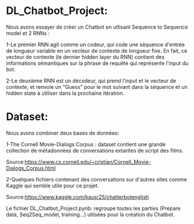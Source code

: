 # DL_Chatbot_Project:

  Nous avons essayer de créer un Chatbot en utlisant Sequence to Sequence model et 2 RNNs :
  
  1-Le premier RNN agit comme un codeur, qui code une séquence d'entrée de longueur variable en un vecteur de contexte de longueur fixe. 
    En fait, ce vecteur de contexte (le dernier hidden layer du RNN) contient des informations sémantiques sur la phrase de requête qui 
    représente l'input du bot.
  
  2-Le deuxième RNN est un décodeur, qui prend l'input et le vecteur de contexte, et renvoie un "Guess" pour le mot suivant dans la 
    séquence et un hidden state à utiliser dans la prochaine itération.
	
# Dataset:
 Nous avons combiner deux bases de données:
 
 1-The Cornell Movie-Dialogs Corpus : dataset contient une grande collection de métadonnées de conversations extarites de script 
   des films.
   
   Source:https://www.cs.cornell.edu/~cristian/Cornell_Movie-Dialogs_Corpus.html
	
 2-Quelques fichiers contenant des conversations sur d'autres sites comme Kaggle qui semble utile pour ce projet.
 
   Source:https://www.kaggle.com/kausr25/chatterbotenglish
   
   Le fichier DL_Chatbot_Project.pynb: regroupe toutes les parties (Prepare data, Seq2Seq_model, training...) utilsées pour la création du Chatbot.
